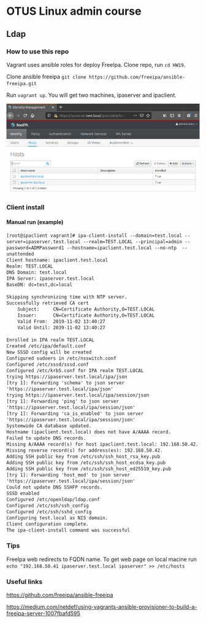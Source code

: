 
# OTUS Linux admin course

## Ldap

### How to use this repo

Vagrant uses ansible roles for deploy FreeIpa. Clone repo, run `cd HW19`.

Clone ansible freeipa `git clone https://github.com/freeipa/ansible-freeipa.git`

Run `vagrant up`. You will get two machines, ipaserver and ipaclient.

![FreeIPA](./ipa_ldap.jpg?raw=true "Free IPA web page example")

### Client install

#### Manual run (example)

```
[root@ipaclient vagrant]# ipa-client-install --domain=test.local --server=ipaserver.test.local --realm=TEST.LOCAL --principal=admin --password=ADMPassword1 --hostname=ipaclient.test.local --no-ntp  --unattended
Client hostname: ipaclient.test.local
Realm: TEST.LOCAL
DNS Domain: test.local
IPA Server: ipaserver.test.local
BaseDN: dc=test,dc=local

Skipping synchronizing time with NTP server.
Successfully retrieved CA cert
    Subject:     CN=Certificate Authority,O=TEST.LOCAL
    Issuer:      CN=Certificate Authority,O=TEST.LOCAL
    Valid From:  2019-11-02 13:40:27
    Valid Until: 2039-11-02 13:40:27

Enrolled in IPA realm TEST.LOCAL
Created /etc/ipa/default.conf
New SSSD config will be created
Configured sudoers in /etc/nsswitch.conf
Configured /etc/sssd/sssd.conf
Configured /etc/krb5.conf for IPA realm TEST.LOCAL
trying https://ipaserver.test.local/ipa/json
[try 1]: Forwarding 'schema' to json server 'https://ipaserver.test.local/ipa/json'
trying https://ipaserver.test.local/ipa/session/json
[try 1]: Forwarding 'ping' to json server 'https://ipaserver.test.local/ipa/session/json'
[try 1]: Forwarding 'ca_is_enabled' to json server 'https://ipaserver.test.local/ipa/session/json'
Systemwide CA database updated.
Hostname (ipaclient.test.local) does not have A/AAAA record.
Failed to update DNS records.
Missing A/AAAA record(s) for host ipaclient.test.local: 192.168.50.42.
Missing reverse record(s) for address(es): 192.168.50.42.
Adding SSH public key from /etc/ssh/ssh_host_rsa_key.pub
Adding SSH public key from /etc/ssh/ssh_host_ecdsa_key.pub
Adding SSH public key from /etc/ssh/ssh_host_ed25519_key.pub
[try 1]: Forwarding 'host_mod' to json server 'https://ipaserver.test.local/ipa/session/json'
Could not update DNS SSHFP records.
SSSD enabled
Configured /etc/openldap/ldap.conf
Configured /etc/ssh/ssh_config
Configured /etc/ssh/sshd_config
Configuring test.local as NIS domain.
Client configuration complete.
The ipa-client-install command was successful
```

### Tips

FreeIpa web redirects to FQDN name. To get web page on local macine run `echo "192.168.50.41 ipaserver.test.local ipaserver" >> /etc/hosts`

### Useful links

https://github.com/freeipa/ansible-freeipa

https://medium.com/netdef/using-vagrants-ansible-provisioner-to-build-a-freeipa-server-1007fbafd595